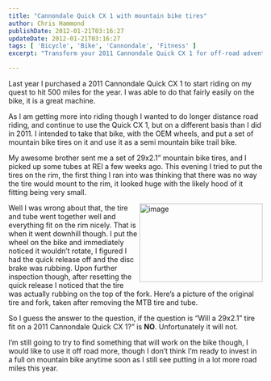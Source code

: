 ```yaml
---
title: "Cannondale Quick CX 1 with mountain bike tires"
author: Chris Hammond
publishDate: 2012-01-21T03:16:27
updateDate: 2012-01-21T03:16:27
tags: [ 'Bicycle', 'Bike', 'Cannondale', 'Fitness' ]
excerpt: "Transform your 2011 Cannondale Quick CX 1 for off-road adventures? Our trials show a 29x2.1 inch tire won't fit. Discover alternatives for versatile riding."

---
```

Last year I purchased a 2011 Cannondale Quick CX 1 to start riding on my quest to hit 500 miles for the year. I was able to do that fairly easily on the bike, it is a great machine.
  
As I am getting more into riding though I wanted to do longer distance road riding, and continue to use the Quick CX 1, but on a different basis than I did in 2011. I intended to take that bike, with the OEM wheels, and put a set of mountain bike tires on it and use it as a semi mountain bike trail bike.
  
My awesome brother sent me a set of 29x2.1” mountain bike tires, and I picked up some tubes at REI a few weeks ago. This evening I tried to put the tires on the rim, the first thing I ran into was thinking that there was no way the tire would mount to the rim, it looked huge with the likely hood of it fitting being very small.
  
<a href="/assets/images/PublishThumbnails//windows-live-writer/ee36829815c8_14607/image_2.png"><img style="background-image: none; border-right-width: 0px; padding-left: 0px; padding-right: 0px; display: inline; float: right; border-top-width: 0px; border-bottom-width: 0px; border-left-width: 0px; padding-top: 0px" title="image" border="0" alt="image" align="right" src="/assets/images/PublishThumbnails//Windows-Live-Writer/ee36829815c8_14607/image_thumb.png" width="244" height="155" /></a>Well I was wrong about that, the tire and tube went together well and everything fit on the rim nicely. That is when it went downhill though. I put the wheel on the bike and immediately noticed it wouldn’t rotate, I figured I had the quick release off and the disc brake was rubbing. Upon further inspection though, after resetting the quick release I noticed that the tire was actually rubbing on the top of the fork. Here’s a picture of the original tire and fork, taken after removing the MTB tire and tube.
  
So I guess the answer to the question, if the question is “Will a 29x2.1” tire fit on a 2011 Cannondale Quick CX 1?” is <strong>NO</strong>. Unfortunately it will not.
  
I’m still going to try to find something that will work on the bike though, I would like to use it off road more, though I don’t think I’m ready to invest in a full on mountain bike anytime soon as I still see putting in a lot more road miles this year.




